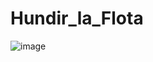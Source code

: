 # Hundir_la_Flota
![image](https://github.com/cris-jimenez89/Hundir_la_Flota/assets/145456716/756a87b4-90c7-425f-9106-69d805319c0f)
